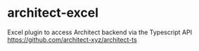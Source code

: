 # architect-excel
Excel plugin to access Architect backend via the Typescript API
https://github.com/architect-xyz/architect-ts

